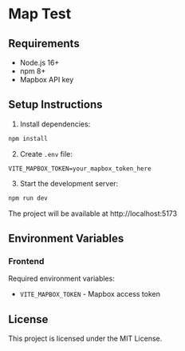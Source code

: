 # Map Test

## Requirements
- Node.js 16+
- npm 8+
- Mapbox API key

## Setup Instructions

1. Install dependencies:
```bash
npm install
```

2. Create `.env` file:
```env
VITE_MAPBOX_TOKEN=your_mapbox_token_here
```

3. Start the development server:
```bash
npm run dev
```

The project will be available at http://localhost:5173

## Environment Variables

### Frontend
Required environment variables:
- `VITE_MAPBOX_TOKEN` - Mapbox access token


## License

This project is licensed under the MIT License.
